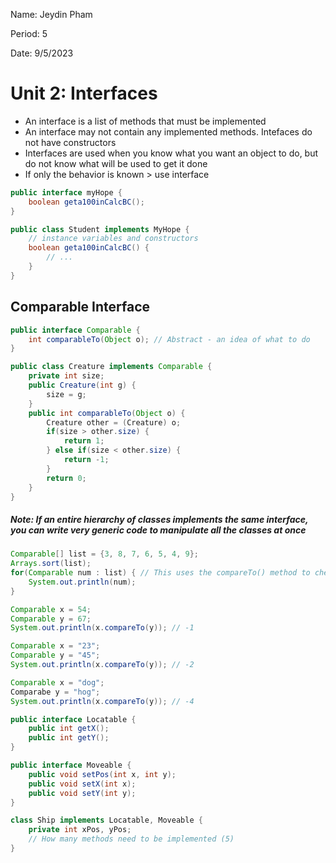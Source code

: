 Name: Jeydin Pham

Period: 5

Date: 9/5/2023

# Unit 2: Interfaces

- An interface is a list of methods that must be implemented
- An interface may not contain any implemented methods. Intefaces do not have constructors
- Interfaces are used when you know what you want an object to do, but do not know what will be used to get it done
- If only the behavior is known > use interface

```java
public interface myHope {
    boolean geta100inCalcBC();
}

public class Student implements MyHope {
    // instance variables and constructors
    boolean geta100inCalcBC() {
        // ...
    }
}
```

## Comparable Interface

```java
public interface Comparable {
    int comparableTo(Object o); // Abstract - an idea of what to do
}

public class Creature implements Comparable {
    private int size;
    public Creature(int g) {
        size = g;
    }
    public int comparableTo(Object o) {
        Creature other = (Creature) o;
        if(size > other.size) {
            return 1;
        } else if(size < other.size) {
            return -1;
        }
        return 0;
    }
}
```

##### Note: If an entire hierarchy of classes implements the same interface, you can write very generic code to manipulate all the classes at once

```java
Comparable[] list = {3, 8, 7, 6, 5, 4, 9};
Arrays.sort(list);
for(Comparable num : list) { // This uses the compareTo() method to check each object while sorting
    System.out.println(num);
}

Comparable x = 54;
Comparable y = 67;
System.out.println(x.compareTo(y)); // -1
```

```java
Comparable x = "23";
Comparable y = "45";
System.out.println(x.compareTo(y)); // -2
```

```java
Comparable x = "dog";
Comparabe y = "hog";
System.out.println(x.compareTo(y)); // -4
```

```java
public interface Locatable {
    public int getX();
    public int getY();
}

public interface Moveable {
    public void setPos(int x, int y);
    public void setX(int x);
    public void setY(int y);
}

class Ship implements Locatable, Moveable {
    private int xPos, yPos;
    // How many methods need to be implemented (5)
}
```
